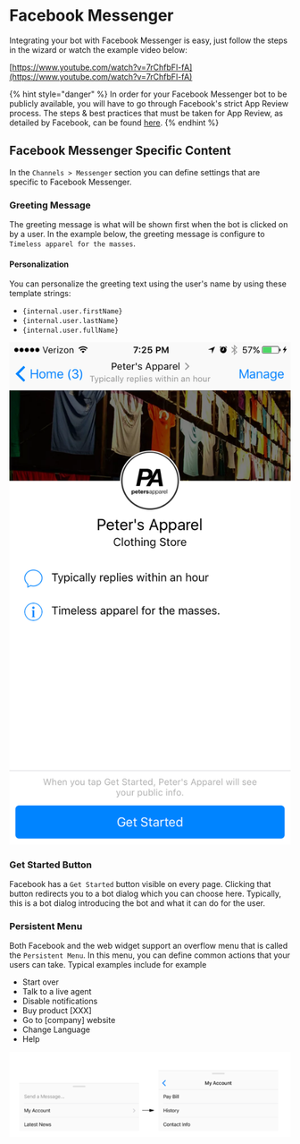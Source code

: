 # Facebook Messenger

Integrating your bot with Facebook Messenger is easy, just follow the steps in the wizard or watch the example video below:

[https://www.youtube.com/watch?v=7rChfbFl-fA](https://www.youtube.com/watch?v=7rChfbFl-fA)

{% hint style="danger" %}
In order for your Facebook Messenger bot to be publicly available, you will have to go through Facebook's strict App Review process. The steps & best practices that must be taken for App Review, as detailed by Facebook, can be found [here](https://developers.facebook.com/docs/app-review/resources/sample-submissions/messenger-platform).
{% endhint %}

## Facebook Messenger Specific Content

In the `Channels > Messenger` section you can define settings that are specific to Facebook Messenger.

### Greeting Message

The greeting message is what will be shown first when the bot is clicked on by a user. In the example below, the greeting message is configure to `Timeless apparel for the masses`.

#### Personalization

You can personalize the greeting text using the user's name by using these template strings:

* `{internal.user.firstName}`
* `{internal.user.lastName}`
* `{internal.user.fullName}`

![](../../.gitbook/assets/static-content-greeting-message.png)

### Get Started Button

Facebook has a `Get Started` button visible on every page. Clicking that button redirects you to a bot dialog which you can choose here. Typically, this is a bot dialog introducing the bot and what it can do for the user.

### Persistent Menu

Both Facebook and the web widget support an overflow menu that is called the `Persistent Menu`. In this menu, you can define common actions that your users can take. Typical examples include for example

* Start over
* Talk to a live agent
* Disable notifications
* Buy product \[XXX\]
* Go to \[company\] website
* Change Language
* Help

![](../../.gitbook/assets/screen-shot-2018-03-04-at-14.02.08.png)

